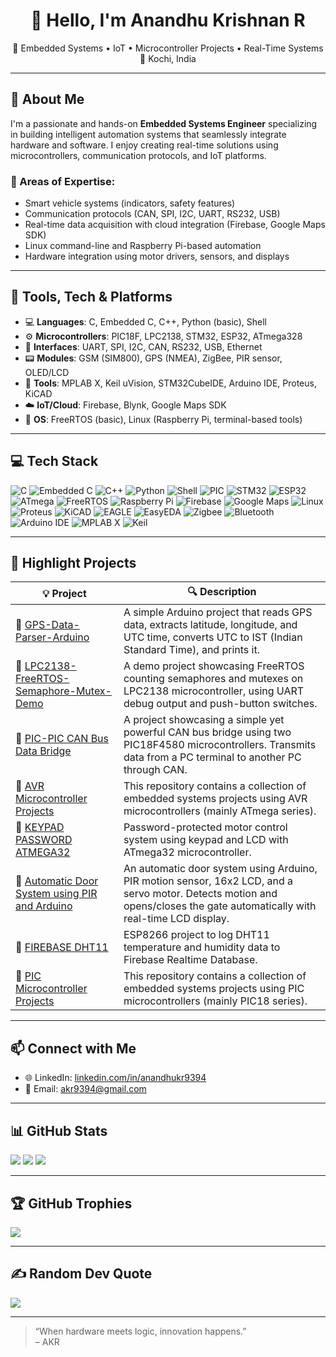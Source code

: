 <h1 align="center">👋 Hello, I'm Anandhu Krishnan R</h1>
<p align="center">
🚗 Embedded Systems • IoT • Microcontroller Projects • Real-Time Systems <br>
📍 Kochi, India
</p>

---

## 🧠 About Me

I'm a passionate and hands-on **Embedded Systems Engineer** specializing in building intelligent automation systems that seamlessly integrate hardware and software. I enjoy creating real-time solutions using microcontrollers, communication protocols, and IoT platforms.

### 🔬 Areas of Expertise:
- Smart vehicle systems (indicators, safety features)
- Communication protocols (CAN, SPI, I2C, UART, RS232, USB)
- Real-time data acquisition with cloud integration (Firebase, Google Maps SDK)
- Linux command-line and Raspberry Pi-based automation
- Hardware integration using motor drivers, sensors, and displays

---

## 🔧 Tools, Tech & Platforms

- 💻 **Languages**: C, Embedded C, C++, Python (basic), Shell
- ⚙️ **Microcontrollers**: PIC18F, LPC2138, STM32, ESP32, ATmega328
- 📡 **Interfaces**: UART, SPI, I2C, CAN, RS232, USB, Ethernet
- 📟 **Modules**: GSM (SIM800), GPS (NMEA), ZigBee, PIR sensor, OLED/LCD
- 🧰 **Tools**: MPLAB X, Keil uVision, STM32CubeIDE, Arduino IDE, Proteus, KiCAD
- ☁️ **IoT/Cloud**: Firebase, Blynk, Google Maps SDK
- 🧠 **OS**: FreeRTOS (basic), Linux (Raspberry Pi, terminal-based tools)

---

## 💻 Tech Stack

![C](https://img.shields.io/badge/C-00599C?style=flat&logo=c&logoColor=white)
![Embedded C](https://img.shields.io/badge/Embedded%20C-00599C?style=flat&logo=c&logoColor=white)
![C++](https://img.shields.io/badge/C++-00599C?style=flat&logo=c%2B%2B&logoColor=white)
![Python](https://img.shields.io/badge/Python-3776AB?style=flat&logo=python&logoColor=white)
![Shell](https://img.shields.io/badge/Shell-121011?style=flat&logo=gnu-bash&logoColor=white)
![PIC](https://img.shields.io/badge/PIC-000000?style=flat&logo=Microchip&logoColor=white)
![STM32](https://img.shields.io/badge/STM32-03234B?style=flat&logo=stmicroelectronics&logoColor=white)
![ESP32](https://img.shields.io/badge/ESP32-000000?style=flat&logo=espressif&logoColor=white)
![ATmega](https://img.shields.io/badge/ATmega-000000?style=flat&logo=atmel&logoColor=white)
![FreeRTOS](https://img.shields.io/badge/FreeRTOS-00B5AD?style=flat&logo=freertos&logoColor=white)
![Raspberry Pi](https://img.shields.io/badge/Raspberry%20Pi-A22846?style=flat&logo=raspberry-pi&logoColor=white)
![Firebase](https://img.shields.io/badge/Firebase-FFCA28?style=flat&logo=firebase&logoColor=black)
![Google Maps](https://img.shields.io/badge/Google%20Maps-4285F4?style=flat&logo=google-maps&logoColor=white)
![Linux](https://img.shields.io/badge/Linux-FCC624?style=flat&logo=linux&logoColor=black)
![Proteus](https://img.shields.io/badge/Proteus-0082C9?style=flat)
![KiCAD](https://img.shields.io/badge/KiCAD-314CB6?style=flat&logo=kicad&logoColor=white)
![EAGLE](https://img.shields.io/badge/EAGLE-AE8B00?style=flat&logo=autodesk&logoColor=white)
![EasyEDA](https://img.shields.io/badge/EasyEDA-2C3E50?style=flat&logo=easyeda&logoColor=white)
![Zigbee](https://img.shields.io/badge/Zigbee-EB0443?style=flat&logo=zigbee&logoColor=white)
![Bluetooth](https://img.shields.io/badge/Bluetooth-0082FC?style=flat&logo=bluetooth&logoColor=white)
![Arduino IDE](https://img.shields.io/badge/Arduino_IDE-00979D?style=flat&logo=arduino&logoColor=white)
![MPLAB X](https://img.shields.io/badge/MPLAB%20X-ED1C24?style=flat&logo=microchip&logoColor=white)
![Keil](https://img.shields.io/badge/Keil-uVision-blue)


---
## 🚀 Highlight Projects

| 💡 Project | 🔍 Description |
|---|---|
| 🔗 [GPS-Data-Parser-Arduino](https://github.com/Anandhu-AKR/GPS-Data-Parser-Arduino) | A simple Arduino project that reads GPS data, extracts latitude, longitude, and UTC time, converts UTC to IST (Indian Standard Time), and prints it. |
| 🔗 [LPC2138-FreeRTOS-Semaphore-Mutex-Demo](https://github.com/Anandhu-AKR/LPC2138-FreeRTOS-Semaphore-Mutex-Demo) | A demo project showcasing FreeRTOS counting semaphores and mutexes on LPC2138 microcontroller, using UART debug output and push-button switches. |
| 🔗 [PIC-PIC CAN Bus Data Bridge](https://github.com/Anandhu-AKR/PIC-PIC_CAN_Bus_Data_Bridge) | A project showcasing a simple yet powerful CAN bus bridge using two PIC18F4580 microcontrollers. Transmits data from a PC terminal to another PC through CAN. |
| 🔗 [AVR Microcontroller Projects](https://github.com/Anandhu-AKR/AVR_Microcontroller_Projects) | This repository contains a collection of embedded systems projects using AVR microcontrollers (mainly ATmega series). |
| 🔗 [KEYPAD PASSWORD ATMEGA32](https://github.com/Anandhu-AKR/KEYPAD_PASSWORD_ATMEGA32) | Password-protected motor control system using keypad and LCD with ATmega32 microcontroller. |
| 🔗 [Automatic Door System using PIR and Arduino](https://github.com/Anandhu-AKR/Automatic-Door-System-PIR-Arduino) | An automatic door system using Arduino, PIR motion sensor, 16x2 LCD, and a servo motor. Detects motion and opens/closes the gate automatically with real-time LCD display. |
| 🔗 [FIREBASE DHT11](https://github.com/Anandhu-AKR/FIREBASE_DHT11) | ESP8266 project to log DHT11 temperature and humidity data to Firebase Realtime Database. |
| 🔗 [PIC Microcontroller Projects](https://github.com/Anandhu-AKR/PIC_Microcontroller_Projects) | This repository contains a collection of embedded systems projects using PIC microcontrollers (mainly PIC18 series). |

---

## 📫 Connect with Me

- 🌐 LinkedIn: [linkedin.com/in/anandhukr9394](https://www.linkedin.com/in/anandhukr9394)
- 📧 Email: akr9394@gmail.com

---

## 📊 GitHub Stats

![](https://github-readme-stats.vercel.app/api?username=Anandhu-AKR&theme=radical&hide_border=false&include_all_commits=true&count_private=true)
![](https://github-readme-streak-stats.herokuapp.com/?user=Anandhu-AKR&theme=radical&hide_border=false)
![](https://github-readme-stats.vercel.app/api/top-langs/?username=Anandhu-AKR&theme=radical&hide_border=false&layout=compact)

---

## 🏆 GitHub Trophies

![](https://github-profile-trophy.vercel.app/?username=Anandhu-AKR&theme=radical&no-frame=false&no-bg=false&margin-w=4)

---

## ✍️ Random Dev Quote

![](https://quotes-github-readme.vercel.app/api?type=horizontal&theme=radical)

---
> “When hardware meets logic, innovation happens.”  
> – AKR
